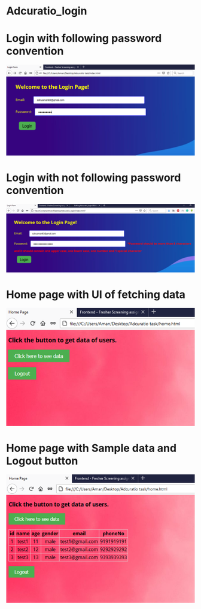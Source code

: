 # Adcuratio_login

# Login with following password convention
![](photos/login.png)

# Login with not following password convention
![](photos/loginf.png)

# Home page with UI of fetching data
![](photos/homef.png)

# Home page with Sample data and Logout button
![](photos/homes.png)
